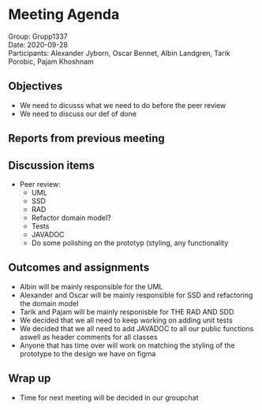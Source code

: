 # Meeting Agenda
Group: Grupp1337  
Date: 2020-09-28  
Participants: Alexander Jyborn, Oscar Bennet, Albin Landgren, Tarik Porobic, Pajam Khoshnam  
## Objectives
- We need to dicusss what we need to do before the peer review
- We need to discuss our def of done
## Reports from previous meeting

## Discussion items
- Peer review:
  - UML
  - SSD
  - RAD
  - Refactor domain model?
  - Tests
  - JAVADOC
  - Do some polishing on the prototyp (styling, any functionality
## Outcomes and assignments
- Albin will be mainly responsible for the UML
- Alexander and Oscar will be mainly responsible for SSD and refactoring the domain model
- Tarik and Pajam will be mainly responisble for THE RAD AND SDD
- We decided that we all need to keep working on adding unit tests
- We decided that we all need to add JAVADOC to all our public functions aswell as header comments for all classes
- Anyone that has time over will work on matching the styling of the prototype to the design we have on figma

## Wrap up
- Time for next meeting will be decided in our groupchat
